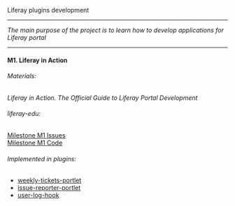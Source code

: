 Liferay plugins development

---
*The main purpose of the project is to learn how to develop applications for Liferay portal*

---

#### M1. Liferay in Action 
###### Materials: 
*Liferay in Action. The Official Guide to Liferay Portal Development* <br>
###### liferay-edu: 
[Milestone M1 Issues](https://github.com/frolov/liferay-edu/issues?milestone=1&state=closed)<br>
[Milestone M1 Code](https://github.com/frolov/liferay-edu/tree/master/M1)<br>
###### Implemented in plugins: 
* [weekly-tickets-portlet](https://github.com/frolov/liferay-edu/tree/master/M1/my-plugins/weekly-tickets-portlet)<br>
* [issue-reporter-portlet](https://github.com/frolov/liferay-edu/tree/master/M1/my-plugins/issue-reporter-portlet)<br>
* [user-log-hook](https://github.com/frolov/liferay-edu/tree/master/M1/my-plugins/user-log-hook)<br>
<br><br>
